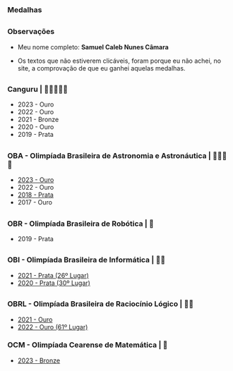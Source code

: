 ### Medalhas

##

### Observações

- Meu nome completo: **Samuel Caleb Nunes Câmara**

- Os textos que não estiverem clicáveis, foram porque eu não achei, no site, a comprovação de que eu ganhei aquelas medalhas.

##

### Canguru | 🥇🥇🥇🥈🥉

- 2023 - Ouro
- 2022 - Ouro
- 2021 - Bronze
- 2020 - Ouro
- 2019 - Prata

##

### OBA - Olimpíada Brasileira de Astronomia e Astronáutica | 🥇🥇🥇🥈

- <a href="http://www.oba.org.br/site/index.php/zerouminforma.com.br/estudante-da-escola-do-sesi-de-dourados-recebe-medalha-de-ouro-na-olimpiada-brasileira-de-astronomia-e-astronautica/?p=conteudo&idcat=22&pag=conteudo&acao=mostra&idaluno=202155&olimp=oba&ed=2023">2023 - Ouro</a>
- 2022 - Ouro
- <a href="http://www.oba.org.br/site/index.php?p=conteudo&idcat=22&pag=conteudo&acao=mostra&idaluno=50853&olimp=oba&ed=2018">2018 - Prata</a>
- 2017 - Ouro

##

### OBR - Olimpíada Brasileira de Robótica | 🥈

- 2019 - Prata

##

### OBI - Olimpíada Brasileira de Informática | 🥈🥈

- <a href="https://olimpiada.ic.unicamp.br/passadas/OBI2021/qmerito/ij/">2021 - Prata (26º Lugar)</a>
- <a href="https://olimpiada.ic.unicamp.br/passadas/OBI2020/qmerito/ij/">2020 - Prata (30º Lugar)</a>

##

### OBRL - Olimpíada Brasileira de Raciocínio Lógico | 🥇🥇

- <a href="https://www.obrl.com.br/site/arquivos/CERTIFICADOS_OBRL_2021_TETA.pdf">2021 - Ouro</a>
- <a href="https://www.obrl.com.br/file-download/Medalhistas-Alfa-OBRL2022.pdf">2022 - Ouro (61º Lugar)</a>

### OCM - Olimpíada Cearense de Matemática | 🥉

- <a href="https://ocm.mat.br/premiacao"> 2023 - Bronze
